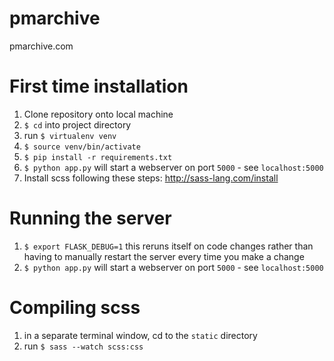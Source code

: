 # pmarchive
pmarchive.com

# First time installation
 1. Clone repository onto local machine
 2. `$ cd` into project directory
 3. run `$ virtualenv venv`
 4. `$ source venv/bin/activate`
 5. `$ pip install -r requirements.txt`
 6. `$ python app.py` will start a webserver on port `5000` - see `localhost:5000`
 7. Install scss following these steps: http://sass-lang.com/install

# Running the server
 1. `$ export FLASK_DEBUG=1` this reruns itself on code changes rather than having to manually restart the server every time you make a change
 2. `$ python app.py` will start a webserver on port `5000` - see `localhost:5000`

# Compiling scss
 1. in a separate terminal window, cd to the `static` directory
 2. run `$ sass --watch scss:css`
